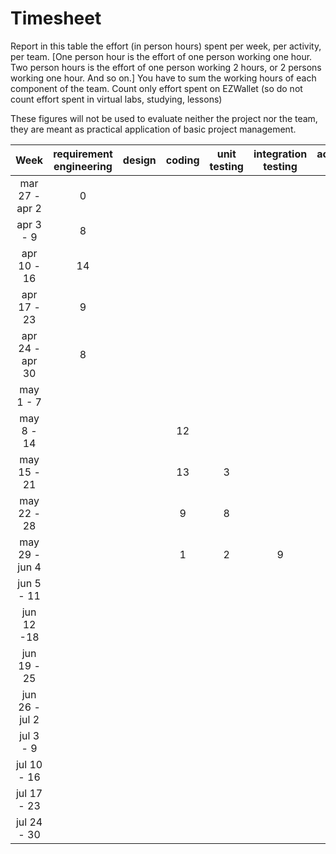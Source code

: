 # Timesheet

Report in this table the effort (in person hours) spent per week, per activity, per team.
[One person hour is the effort of one person working one hour.
Two person hours is the effort of one person working 2 hours, or 2 persons working one hour. And so on.]
You have to sum the working hours of each component of the team.
Count only effort spent on EZWallet (so do not count effort spent in virtual labs, studying, lessons)

These figures will not be used to evaluate neither the project nor the team, they are meant as practical application of basic project management.

|      Week       | requirement engineering | design | coding | unit testing | integration testing | acceptance testing | management | git maven |
| :-------------: | :---------------------: | :----: | :----: | :----------: | :-----------------: | :----------------: | :--------: | :-------: |
| mar 27 - apr 2  |            0            |        |        |              |                     |                    |            |           |
|    apr 3 - 9    |            8            |        |        |              |                     |                    |            |           |
|   apr 10 - 16   |           14            |        |        |              |                     |                    |            |           |
|   apr 17 - 23   |            9            |        |        |              |                     |                    |            |           |
| apr 24 - apr 30 |            8            |        |        |              |                     |                    |            |           |
|    may 1 - 7    |                         |        |        |              |                     |                    |            |           |
|   may 8 - 14    |                         |        |   12   |              |                     |                    |            |           |
|   may 15 - 21   |                         |        |   13   |     3        |                     |                    |            |           |
|   may 22 - 28   |                         |        |    9   |     8        |                     |                    |            |           |
| may 29 - jun 4  |                         |        |    1   |     2        |         9           |                    |            |           |
|   jun 5 - 11    |                         |        |        |              |                     |                    |            |           |
|   jun 12 -18    |                         |        |        |              |                     |                    |            |           |
|   jun 19 - 25   |                         |        |        |              |                     |                    |            |           |
| jun 26 - jul 2  |                         |        |        |              |                     |                    |            |           |
|    jul 3 - 9    |                         |        |        |              |                     |                    |            |           |
|   jul 10 - 16   |                         |        |        |              |                     |                    |            |           |
|   jul 17 - 23   |                         |        |        |              |                     |                    |            |           |
|   jul 24 - 30   |                         |        |        |              |                     |                    |            |           |

